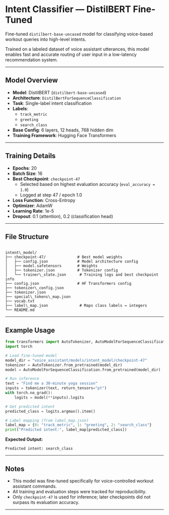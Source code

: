 # Intent Classifier — DistilBERT Fine-Tuned

Fine-tuned `distilbert-base-uncased` model for classifying voice-based workout queries into high-level intents.

Trained on a labeled dataset of voice assistant utterances, this model enables fast and accurate routing of user input in a low-latency recommendation system.

---

## Model Overview

- **Model**: DistilBERT (`distilbert-base-uncased`)
- **Architecture**: `DistilBertForSequenceClassification`
- **Task**: Single-label intent classification
- **Labels**:
  - `track_metric`
  - `greeting`
  - `search_class`
- **Base Config**: 6 layers, 12 heads, 768 hidden dim
- **Training Framework**: Hugging Face Transformers

---

## Training Details

- **Epochs**: 20
- **Batch Size**: 16
- **Best Checkpoint**: `checkpoint-47`
  - Selected based on highest evaluation accuracy (`eval_accuracy = 1.0`)
  - Logged at step 47 / epoch 1.0
- **Loss Function**: Cross-Entropy
- **Optimizer**: AdamW
- **Learning Rate**: 1e-5
- **Dropout**: 0.1 (attention), 0.2 (classification head)

---

## File Structure

```

intent\_model/
├── checkpoint-47/              # Best model weights
│   ├── config.json             # Model architecture config
│   ├── model.safetensors       # Weights
│   ├── tokenizer.json          # Tokenizer config
│   └── trainer\_state.json      # Training logs and best checkpoint info
├── config.json                 # HF Transformers config
├── tokenizer\_config.json
├── tokenizer.json
├── special\_tokens\_map.json
├── vocab.txt
├── label\_map.json              # Maps class labels ↔ integers
└── README.md

````

---

## Example Usage

```python
from transformers import AutoTokenizer, AutoModelForSequenceClassification
import torch

# Load fine-tuned model
model_dir = "voice_assistant/models/intent_model/checkpoint-47"
tokenizer = AutoTokenizer.from_pretrained(model_dir)
model = AutoModelForSequenceClassification.from_pretrained(model_dir)

# Run inference
text = "Find me a 30-minute yoga session"
inputs = tokenizer(text, return_tensors="pt")
with torch.no_grad():
    logits = model(**inputs).logits

# Get predicted intent
predicted_class = logits.argmax().item()

# Label mapping (from label_map.json)
label_map = {0: "track_metric", 1: "greeting", 2: "search_class"}
print("Predicted intent:", label_map[predicted_class])
````

**Expected Output:**

```
Predicted intent: search_class
```

---

## Notes

* This model was fine-tuned specifically for voice-controlled workout assistant commands.
* All training and evaluation steps were tracked for reproducibility.
* Only `checkpoint-47` is used for inference; later checkpoints did not surpass its evaluation accuracy.

---